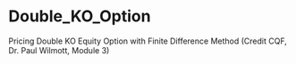 # Double_KO_Option
Pricing Double KO Equity Option with Finite Difference Method (Credit CQF, Dr. Paul Wilmott, Module 3)
